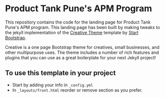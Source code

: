 # Product Tank Pune's APM Program

This repository contains the code for the landing page for Product Tank Pune's APM program. 
This landing page has been built by making tweaks to the jekyll implementation of the [Creative Theme](http://startbootstrap.com/template-overviews/creative/) template by [Start Bootstrap](http://startbootstrap.com).

Creative is a one page Bootstrap theme for creatives, small businesses, and other multipurpose uses.
The theme includes a number of rich features and plugins that you can use as a great boilerplate for your next Jekyll project! 


## To use this template in your project

- Start by adding your info in `_config.yml`
- In `_layouts/front.html` reorder or remove section as you prefer.

